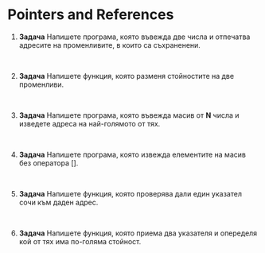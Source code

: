 # Pointers and References

1. **Задача** Напишете програма, която въвежда две числа и отпечатва адресите на променливите, в които са съхраненени.

<br>

2. **Задача** Напишете функция, която разменя стойностите на две променливи.

<br>

3. **Задача** Напишете програма, която въвежда масив от **N** числа и изведете адреса на най-голямото от тях.

<br>

4. **Задача** Напишете програма, която извежда елементите на масив без оператора [].

<br>

5. **Задача** Напишете функция, която проверява дали един указател сочи към даден адрес.

<br>

6. **Задача** Напишете функция, която приема два указателя и опеределя кой от тях има по-голяма стойност.
